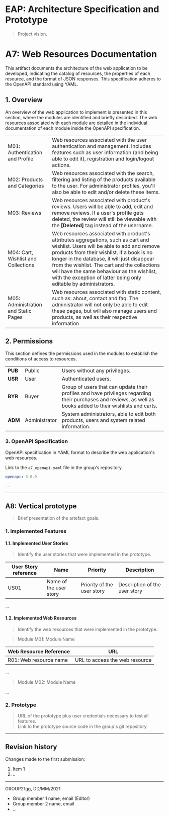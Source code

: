 # EAP: Architecture Specification and Prototype

> Project vision.

# A7: Web Resources Documentation

This artifact documents the  architecture of the web application to be developed, indicating the catalog of resources, the properties of each resource, and the format of JSON responses. This specification adheres to the OpenAPI standard using YAML.

## 1. Overview

An overview of the web application to implement is presented in this section, where the modules are identified and briefly described. The web resources associated with each module are detailed in the individual documentation of each module inside the OpenAPI specification.

<table>
    <tr>
        <td>M01: Authentication and Profile</td>
        <td> Web resources associated with the user authentication and management. Includes features such as user information (and being able to edit it), registration and login/logout actions.</td>
    </tr>
    <tr>
        <td>M02: Products and Categories</td>
        <td>Web resources associated with the search, filtering and listing of the products available to the user. For administrator profiles, you'll also be able to edit and/or delete these items.</td>
    </tr>
    <tr>
        <td>M03: Reviews</td>
        <td>Web resources associated with product's reviews. Users will be able to add, edit and remove reviews. If a user's profile gets deleted, the review will still be viewable with the <b>[Deleted]</b> tag instead of the username.</td>
    </tr>
    <td>M04: Cart, Wishlist and Collections</td>
        <td>Web resources associated with product's attributes aggregations, such as cart and wishlist. Users will be able to add and remove products from their wishlist. If a book is no longer in the database, it will just disappear from the wishlist. The cart and the collections will have the same behaviour as the wishlist, with the exception of latter being only editable by administrators.</td>
    </tr>
    <tr>
        <td>M05: Administration and Static Pages</td>
        <td>Web resources associated with static content, such as: about, contact and faq. The administrator will not only be able to edit these pages, but will also manage users and products, as well as their respective information</td>
    </tr>
</table>

## 2. Permissions

This section defines the permissions used in the modules to establish the conditions of access to resources.

<table>
    <tr>
        <td><b>PUB</b></td>
        <td>Public</td>
        <td>Users without any privileges.</td>
    </tr>
    <tr>
        <td><b>USR</b></td>
        <td>User</td>
        <td>Authenticated users.</td>
    </tr>
    <tr>
        <td><b>BYR</b></td>
        <td>Buyer</td>
        <td>Group of users that can update their profiles and have privileges regarding their purchases and reviews, as well as books added to their wishlists and carts.</td>
    </tr>
    <tr>
        <td><b>ADM</b></td>
        <td>Administrator</td>
        <td>System administrators, able to edit both products, users and system related information.</td>
    </tr>
</table>

### 3. OpenAPI Specification

OpenAPI specification in YAML format to describe the web application's web resources.

Link to the `a7_openapi.yaml` file in the group's repository.


```yaml
openapi: 3.0.0

...
```

---


## A8: Vertical prototype

> Brief presentation of the artefact goals.

### 1. Implemented Features

#### 1.1. Implemented User Stories

> Identify the user stories that were implemented in the prototype.  

| User Story reference | Name                   | Priority                   | Description                   |
| -------------------- | ---------------------- | -------------------------- | ----------------------------- |
| US01                 | Name of the user story | Priority of the user story | Description of the user story |

...

#### 1.2. Implemented Web Resources

> Identify the web resources that were implemented in the prototype.  

> Module M01: Module Name  

| Web Resource Reference | URL                            |
| ---------------------- | ------------------------------ |
| R01: Web resource name | URL to access the web resource |

...

> Module M02: Module Name  

...

### 2. Prototype

> URL of the prototype plus user credentials necessary to test all features.  
> Link to the prototype source code in the group's git repository.  


---


## Revision history

Changes made to the first submission:
1. Item 1
1. ..

***
GROUP21gg, DD/MM/2021
 
* Group member 1 name, email (Editor)
* Group member 2 name, email
* ...
